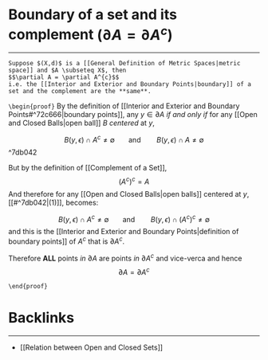 # Boundary of  a set and its complement $(\partial A = \partial A^c)$
---
```ad-Theorem
Suppose $(X,d)$ is a [[General Definition of Metric Spaces|metric space]] and $A \subseteq X$, then
$$\partial A = \partial A^{c}$$
i.e. the [[Interior and Exterior and Boundary Points|boundary]] of a set and the complement are the **same**.
```

`\begin{proof}`
By the definition of [[Interior and Exterior and Boundary Points#^72c666|boundary points]], any $y \in \partial A$ *if and only if* for any [[Open and Closed Balls|open ball]] $B$ *centered* at $y,$

$$B(y,\epsilon) \cap A^{c} \neq \emptyset \ \ \ \ \ \ \text{ and} \ \ \ \ \ \ \ \ B(y,\epsilon) \cap A \neq \emptyset \tag{1}$$ ^7db042

But by the definition of [[Complement of a Set]], 
$$(A^{c})^{c} = A$$
And therefore for any [[Open and Closed Balls|open balls]] centered at $y$, [[#^7db042|(1)]], becomes:

$$B(y,\epsilon) \cap A^{c} \neq \emptyset \ \ \ \ \ \ \  \text{and} \ \ \ \ \ \ \ \  B(y,\epsilon) \cap (A^{c})^{c} \neq \emptyset$$
and this is the [[Interior and Exterior and Boundary Points|definition of boundary points]] of $A^c$ that is $\partial A^c$.

Therefore **ALL** points *in* $\partial A$ are points *in* $\partial A^{c}$ and vice-verca and hence
$$\partial A = \partial A^{c}$$

`\end{proof}`
# Backlinks
---
- [[Relation between Open and Closed Sets]]